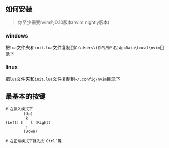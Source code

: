 ## 如何安装
> 你至少需要nvim的0.10版本(nvim nightly版本)

### windows
把`lua`文件夹和`init.lua`文件复制到`C:\Users\(你的用户名)AppData\Local\nvim`目录下
### linux
把`lua`文件夹和`init.lua`文件复制到`~/.config/nvim`目录下

## 最基本的按键
```
# 在插入模式下
        (Up)
         k
(Left) h   l (Right)
         j
        (Down)

# 在正常模式下就先按`Ctrl`键
```
